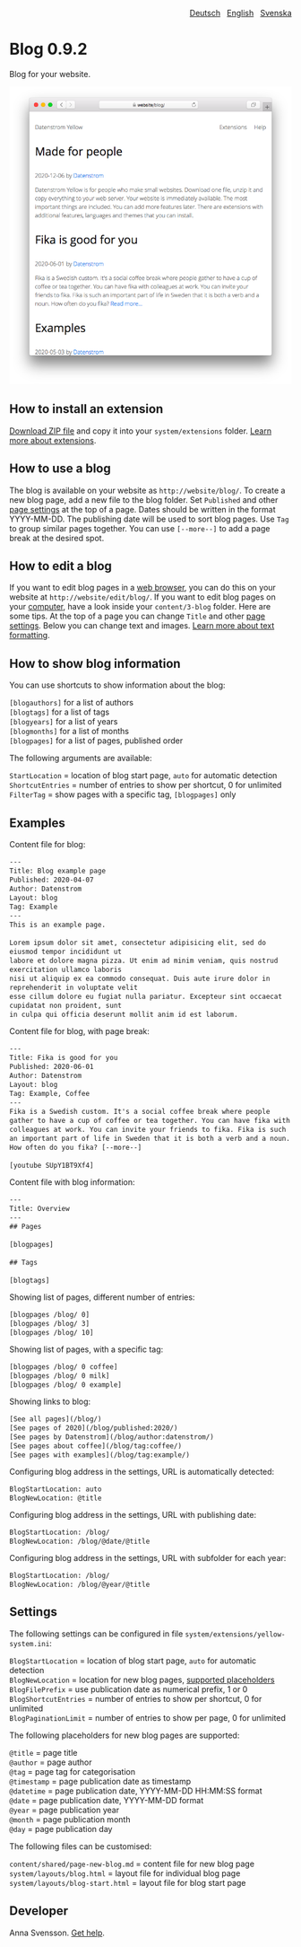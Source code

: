 <p align="right"><a href="README-de.md">Deutsch</a> &nbsp; <a href="README.md">English</a> &nbsp; <a href="README-sv.md">Svenska</a></p>

# Blog 0.9.2

Blog for your website.

<p align="center"><img src="SCREENSHOT.png" alt="Screenshot"></p>

## How to install an extension

[Download ZIP file](https://github.com/annaesvensson/yellow-blog/archive/refs/heads/main.zip) and copy it into your `system/extensions` folder. [Learn more about extensions](https://github.com/annaesvensson/yellow-update).

## How to use a blog

The blog is available on your website as `http://website/blog/`. To create a new blog page, add a new file to the blog folder. Set `Published` and other [page settings](https://github.com/annaesvensson/yellow-core#settings-page) at the top of a page. Dates should be written in the format YYYY-MM-DD. The publishing date will be used to sort blog pages. Use `Tag` to group similar pages together. You can use `[--more--]` to add a page break at the desired spot.

## How to edit a blog

If you want to edit blog pages in a [web browser](https://github.com/annaesvensson/yellow-edit), you can do this on your website at `http://website/edit/blog/`. If you want to edit blog pages on your [computer](https://github.com/annaesvensson/yellow-core), have a look inside your `content/3-blog` folder. Here are some tips. At the top of a page you can change `Title` and other [page settings](https://github.com/annaesvensson/yellow-core#settings-page). Below you can change text and images. [Learn more about text formatting](https://datenstrom.se/yellow/help/how-to-change-the-content).

## How to show blog information

You can use shortcuts to show information about the blog:

`[blogauthors]` for a list of authors  
`[blogtags]` for a list of tags  
`[blogyears]` for a list of years  
`[blogmonths]` for a list of months  
`[blogpages]` for a list of pages, published order  

The following arguments are available:

`StartLocation` = location of blog start page, `auto` for automatic detection  
`ShortcutEntries` = number of entries to show per shortcut, 0 for unlimited  
`FilterTag` = show pages with a specific tag, `[blogpages]` only  

## Examples

Content file for blog:

    ---
    Title: Blog example page
    Published: 2020-04-07
    Author: Datenstrom
    Layout: blog
    Tag: Example
    ---
    This is an example page.

    Lorem ipsum dolor sit amet, consectetur adipisicing elit, sed do eiusmod tempor incididunt ut 
    labore et dolore magna pizza. Ut enim ad minim veniam, quis nostrud exercitation ullamco laboris 
    nisi ut aliquip ex ea commodo consequat. Duis aute irure dolor in reprehenderit in voluptate velit 
    esse cillum dolore eu fugiat nulla pariatur. Excepteur sint occaecat cupidatat non proident, sunt 
    in culpa qui officia deserunt mollit anim id est laborum.

Content file for blog, with page break:

    ---
    Title: Fika is good for you
    Published: 2020-06-01
    Author: Datenstrom
    Layout: blog
    Tag: Example, Coffee
    ---
    Fika is a Swedish custom. It's a social coffee break where people 
    gather to have a cup of coffee or tea together. You can have fika with 
    colleagues at work. You can invite your friends to fika. Fika is such 
    an important part of life in Sweden that it is both a verb and a noun. 
    How often do you fika? [--more--]

    [youtube SUpY1BT9Xf4]

Content file with blog information:

    ---
    Title: Overview
    ---
    ## Pages

    [blogpages]

    ## Tags

    [blogtags]

Showing list of pages, different number of entries:

    [blogpages /blog/ 0]
    [blogpages /blog/ 3]
    [blogpages /blog/ 10]

Showing list of pages, with a specific tag:

    [blogpages /blog/ 0 coffee]
    [blogpages /blog/ 0 milk]
    [blogpages /blog/ 0 example]

Showing links to blog:

    [See all pages](/blog/)
    [See pages of 2020](/blog/published:2020/)
    [See pages by Datenstrom](/blog/author:datenstrom/)
    [See pages about coffee](/blog/tag:coffee/)
    [See pages with examples](/blog/tag:example/)

Configuring blog address in the settings, URL is automatically detected:

    BlogStartLocation: auto
    BlogNewLocation: @title

Configuring blog address in the settings, URL with publishing date:

    BlogStartLocation: /blog/
    BlogNewLocation: /blog/@date/@title

Configuring blog address in the settings, URL with subfolder for each year:

    BlogStartLocation: /blog/
    BlogNewLocation: /blog/@year/@title

## Settings

The following settings can be configured in file `system/extensions/yellow-system.ini`:

`BlogStartLocation` = location of blog start page, `auto` for automatic detection  
`BlogNewLocation` = location for new blog pages, [supported placeholders](#settings-placeholders)  
`BlogFilePrefix` = use publication date as numerical prefix, 1 or 0  
`BlogShortcutEntries` = number of entries to show per shortcut, 0 for unlimited  
`BlogPaginationLimit` = number of entries to show per page, 0 for unlimited  

<a id="settings-placeholders"></a>The following placeholders for new blog pages are supported:

`@title` = page title  
`@author` = page author  
`@tag` = page tag for categorisation  
`@timestamp` = page publication date as timestamp  
`@datetime` = page publication date, YYYY-MM-DD HH:MM:SS format  
`@date` = page publication date, YYYY-MM-DD format  
`@year` = page publication year  
`@month` = page publication month  
`@day` = page publication day  

<a id="settings-files"></a>The following files can be customised:

`content/shared/page-new-blog.md` = content file for new blog page  
`system/layouts/blog.html` = layout file for individual blog page  
`system/layouts/blog-start.html` = layout file for blog start page  

## Developer

Anna Svensson. [Get help](https://datenstrom.se/yellow/help/).
